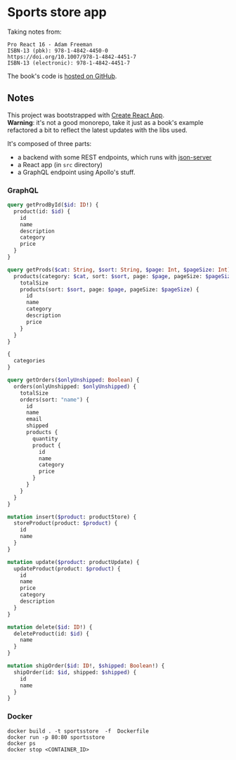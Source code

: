 # Sports store app

Taking notes from:

```
Pro React 16 - Adam Freeman
ISBN-13 (pbk): 978-1-4842-4450-0
https://doi.org/10.1007/978-1-4842-4451-7
ISBN-13 (electronic): 978-1-4842-4451-7
```

The book's code is [hosted on GitHub](https://github.com/Apress/pro-react-16).

## Notes
This project was bootstrapped with [Create React App](https://github.com/facebook/create-react-app).  
**Warning**: it's not a good monorepo, take it just as a book's example refactored a bit to reflect the latest updates with the libs used.

It's composed of three parts:

- a backend with some REST endpoints, which runs with [json-server](https://github.com/typicode/json-server)
- a React app (in `src` directory)
- a GraphQL endpoint using Apollo's stuff.

### GraphQL

```graphql
query getProdById($id: ID!) {
  product(id: $id) {
    id
    name
    description
    category
    price
  }
}

query getProds($cat: String, $sort: String, $page: Int, $pageSize: Int) {
  products(category: $cat, sort: $sort, page: $page, pageSize: $pageSize) {
    totalSize
    products(sort: $sort, page: $page, pageSize: $pageSize) {
      id
      name
      category
      description
      price
    }
  }
}

{
  categories
}

query getOrders($onlyUnshipped: Boolean) {
  orders(onlyUnshipped: $onlyUnshipped) {
    totalSize
    orders(sort: "name") {
      id
      name
      email
      shipped
      products {
        quantity
        product {
          id
          name
          category
          price
        }
      }
    }
  }
}

mutation insert($product: productStore) {
  storeProduct(product: $product) {
    id
    name
  }
}

mutation update($product: productUpdate) {
  updateProduct(product: $product) {
    id
    name
    price
    category
    description
  }
}

mutation delete($id: ID!) {
  deleteProduct(id: $id) {
    name
  }
}

mutation shipOrder($id: ID!, $shipped: Boolean!) {
  shipOrder(id: $id, shipped: $shipped) {
    id
    name
  }
}
```

### Docker

```
docker build . -t sportsstore  -f  Dockerfile
docker run -p 80:80 sportsstore
docker ps
docker stop <CONTAINER_ID>
```
